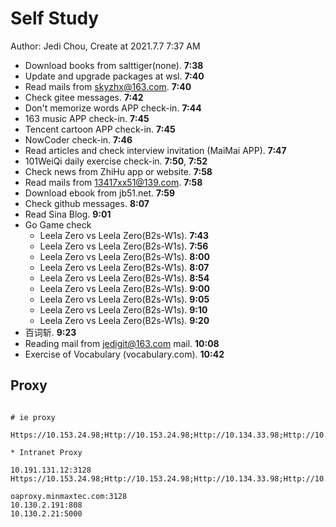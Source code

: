 # Self Study

Author: Jedi Chou, Create at 2021.7.7 7:37 AM

* Download books from salttiger(none). **7:38**
* Update and upgrade packages at wsl. **7:40**
* Read mails from skyzhx@163.com. **7:40**
* Check gitee messages. **7:42**
* Don't memorize words APP check-in. **7:44**
* 163 music APP check-in. **7:45**
* Tencent cartoon APP check-in. **7:45**
* NowCoder check-in. **7:46**
* Read articles and check interview invitation (MaiMai APP). **7:47**
* 101WeiQi daily exercise check-in. **7:50**, **7:52**
* Check news from ZhiHu app or website. **7:58**
* Read mails from 13417xx51@139.com. **7:58**
* Download ebook from jb51.net. **7:59**
* Check github messages. **8:07**
* Read Sina Blog. **9:01**
* Go Game check
  * Leela Zero vs Leela Zero(B2s-W1s). **7:43**
  * Leela Zero vs Leela Zero(B2s-W1s). **7:56**
  * Leela Zero vs Leela Zero(B2s-W1s). **8:00**
  * Leela Zero vs Leela Zero(B2s-W1s). **8:07**
  * Leela Zero vs Leela Zero(B2s-W1s). **8:54**
  * Leela Zero vs Leela Zero(B2s-W1s). **9:00**
  * Leela Zero vs Leela Zero(B2s-W1s). **9:05**
  * Leela Zero vs Leela Zero(B2s-W1s). **9:10**
  * Leela Zero vs Leela Zero(B2s-W1s). **9:20**
* 百词斩. **9:23**
* Reading mail from jedigit@163.com mail. **10:08**
* Exercise of Vocabulary (vocabulary.com). **10:42**

## Proxy

```memo

# ie proxy

Https://10.153.24.98;Http://10.153.24.98;Http://10.134.33.98;Http://10.98.29.190;Https://Ca.Foxconn.Com;Http://Ca.Foxconn.Com;Http://esign.efoxconn.com;Http://ks.esign.efoxconn.com;Http://evouchers.efoxconn.com;Http://emvouchers.efoxconn.com;10.*;10.*;*.efoxconn.com;*.foxconn.com;*.moko.cc;*.163.com;*.mm131.com;*.mmjpg.com;*.jd.com;*.github.com;github.com;pan.baidu.com;https://ssl.mail.163.com;*.weibo.com;developer.aliyun.com;*.bilibili.com;*.adobe.com;*.elastic.co;*.sina.com.cn;transfer.efoxconn.com;*.qq.com;*.cnblogs.com;*.youdao.com;*.blogspot.com;*.youdao.com;*.yinxiang.com;*.youku.com;*.iteye.com;*.layui.com;*.amazeui.org;*.golang.org;www.0daydown.com;*.minmaxtec.com

* Intranet Proxy

10.191.131.12:3128
Https://10.153.24.98;Http://10.153.24.98;Http://10.134.33.98;Http://10.98.29.190;Https://Ca.Foxconn.Com;Http://Ca.Foxconn.Com;Http://esign.efoxconn.com;Http://ks.esign.efoxconn.com;Http://evouchers.efoxconn.com;Http://emvouchers.efoxconn.com

oaproxy.minmaxtec.com:3128
10.130.2.191:808
10.130.2.21:5000
```
